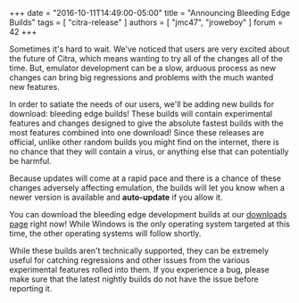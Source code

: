 +++
date = "2016-10-11T14:49:00-05:00"
title = "Announcing Bleeding Edge Builds"
tags = [ "citra-release" ]
authors = [ "jmc47", "jroweboy" ]
forum = 42
+++

Sometimes it's hard to wait. We've noticed that users are very excited about the future of Citra, which means wanting to try all of the changes all of the time.
But, emulator development can be a slow, arduous process as new changes can bring big regressions and problems with the much wanted new features.

In order to satiate the needs of our users, we'll be adding new builds for download: bleeding edge builds!
These builds will contain experimental features and changes designed to give the absolute fastest builds with the most features combined into one download!
Since these releases are official, unlike other random builds you might find on the internet, there is no chance that they will contain a virus, or anything else that can potentially be harmful.

Because updates will come at a rapid pace and there is a chance of these changes adversely affecting emulation, the builds will let you know when a newer version is available and **auto-update** if you allow it.

You can download the bleeding edge development builds at our <a href="https://citra-emu.org/download/">downloads page</a> right now!
While Windows is the only operating system targeted at this time, the other operating systems will follow shortly.

While these builds aren't technically supported, they can be extremely useful for catching regressions and other issues from the various experimental features rolled into them.
If you experience a bug, please make sure that the latest nightly builds do not have the issue before reporting it.
